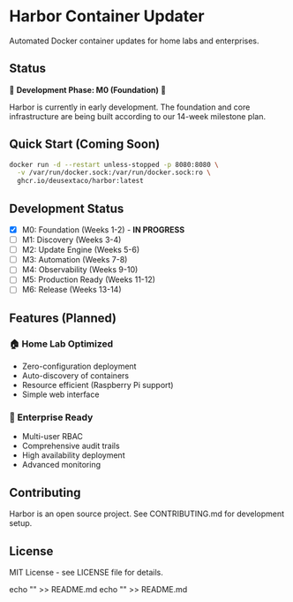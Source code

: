 # Harbor Container Updater

Automated Docker container updates for home labs and enterprises.

## Status

🚧 **Development Phase: M0 (Foundation)** 🚧

Harbor is currently in early development. The foundation and core infrastructure
are being built according to our 14-week milestone plan.

## Quick Start (Coming Soon)

```bash
docker run -d --restart unless-stopped -p 8080:8080 \
  -v /var/run/docker.sock:/var/run/docker.sock:ro \
  ghcr.io/deusextaco/harbor:latest
```

## Development Status

- [x] M0: Foundation (Weeks 1-2) - **IN PROGRESS**
- [ ] M1: Discovery (Weeks 3-4)
- [ ] M2: Update Engine (Weeks 5-6)
- [ ] M3: Automation (Weeks 7-8)
- [ ] M4: Observability (Weeks 9-10)
- [ ] M5: Production Ready (Weeks 11-12)
- [ ] M6: Release (Weeks 13-14)

## Features (Planned)

### 🏠 Home Lab Optimized

- Zero-configuration deployment
- Auto-discovery of containers
- Resource efficient (Raspberry Pi support)
- Simple web interface

### 🏢 Enterprise Ready

- Multi-user RBAC
- Comprehensive audit trails
- High availability deployment
- Advanced monitoring

## Contributing

Harbor is an open source project. See CONTRIBUTING.md for development setup.

## License

MIT License - see LICENSE file for details.

echo "" >> README.md
echo "<!-- M0 Foundation Complete -->" >> README.md
